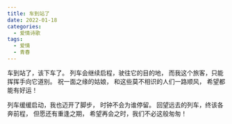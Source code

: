 ```yaml
---
title: 车到站了
date: 2022-01-18
categories:
  - 爱情诗歌
tags:
  - 爱情
  - 青春
---
```


车到站了，该下车了。
列车会继续启程，驶往它的目的地，
而我这个旅客，只能挥挥手向它道别。<!--more-->
祝一面之缘的姑娘，
和这些莫不相识的人们一路顺风，
希望都能有好运！

列车缓缓启动，我也迈开了脚步，
时钟不会为谁停留。
回望远去的列车，终该各奔前程，
但愿还有重逢之期，
希望再会之时，我们不必这般匆匆！
